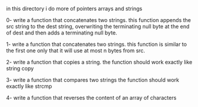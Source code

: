 in this directory i do more of pointers arrays and strings

0- write a function that concatenates two strings.
	this function appends the src string to the dest string, overwriting the terminating null byte at the end of dest and then adds a terminating null byte.

1- write a function that concatenates two strings.
	this function is similar to the first one only that it will use at most n bytes from src.

2- write a function that copies a string.
	the function should work exactly like string copy

3- write a function that compares two strings
	the function should work exactly like strcmp

4- write a function that reverses the content of an array of characters

